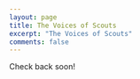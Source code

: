 ```yaml
---
layout: page
title: The Voices of Scouts
excerpt: "The Voices of Scouts"
comments: false
---
```


Check back soon!